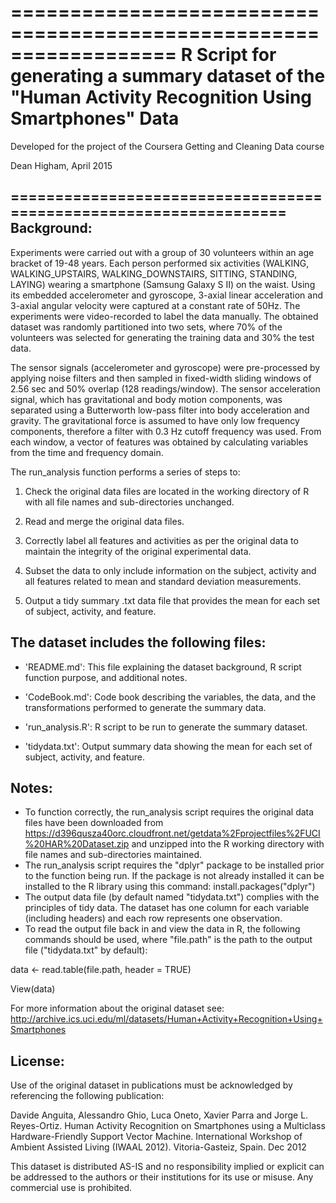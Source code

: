 ==================================================================
R Script for generating a summary dataset of the "Human Activity Recognition Using Smartphones" Data
==================================================================
Developed for the project of the Coursera Getting and Cleaning Data course

Dean Higham, April 2015

==================================================================
Background:
-----------
Experiments were carried out with a group of 30 volunteers within an age bracket of 19-48 years. Each person performed six activities (WALKING, WALKING_UPSTAIRS, WALKING_DOWNSTAIRS, SITTING, STANDING, LAYING) wearing a smartphone (Samsung Galaxy S II) on the waist. Using its embedded accelerometer and gyroscope, 3-axial linear acceleration and 3-axial angular velocity were captured at a constant rate of 50Hz. The experiments were video-recorded to label the data manually. The obtained dataset was randomly partitioned into two sets, where 70% of the volunteers was selected for generating the training data and 30% the test data. 

The sensor signals (accelerometer and gyroscope) were pre-processed by applying noise filters and then sampled in fixed-width sliding windows of 2.56 sec and 50% overlap (128 readings/window). The sensor acceleration signal, which has gravitational and body motion components, was separated using a Butterworth low-pass filter into body acceleration and gravity. The gravitational force is assumed to have only low frequency components, therefore a filter with 0.3 Hz cutoff frequency was used. From each window, a vector of features was obtained by calculating variables from the time and frequency domain. 

The run_analysis function performs a series of steps to:

1. Check the original data files are located in the working directory of R with all file names and sub-directories unchanged.

2. Read and merge the original data files.

3. Correctly label all features and activities as per the original data to maintain the integrity of the original experimental data.

4. Subset the data to only include information on the subject, activity and all features related to mean and standard deviation measurements.

5. Output a tidy summary .txt data file that provides the mean for each set of subject, activity, and feature.

The dataset includes the following files:
-----------------------------------------

- 'README.md': This file explaining the dataset background, R script function purpose, and additional notes.

- 'CodeBook.md': Code book describing the variables, the data, and the transformations performed to generate the summary data.

- 'run_analysis.R': R script to be run to generate the summary dataset.

- 'tidydata.txt': Output summary data showing the mean for each set of subject, activity, and feature. 

Notes: 
------
- To function correctly, the run_analysis script requires the original data files have been downloaded from https://d396qusza40orc.cloudfront.net/getdata%2Fprojectfiles%2FUCI%20HAR%20Dataset.zip and unzipped into the R working directory with file names and sub-directories maintained.
- The run_analysis script requires the "dplyr" package to be installed prior to the function being run. If the package is not already installed it can be installed to the R library using this command:
install.packages("dplyr")
- The output data file (by default named "tidydata.txt") complies with the principles of tidy data. The dataset has one column for each variable (including headers) and each row represents one observation.
- To read the output file back in and view the data in R, the following commands should be used, where "file.path" is the path to the output file ("tidydata.txt" by default):

data <- read.table(file.path, header = TRUE)

View(data)

For more information about the original dataset see: http://archive.ics.uci.edu/ml/datasets/Human+Activity+Recognition+Using+Smartphones

License:
--------
Use of the original dataset in publications must be acknowledged by referencing the following publication: 

Davide Anguita, Alessandro Ghio, Luca Oneto, Xavier Parra and Jorge L. Reyes-Ortiz. Human Activity Recognition on Smartphones using a Multiclass Hardware-Friendly Support Vector Machine. International Workshop of Ambient Assisted Living (IWAAL 2012). Vitoria-Gasteiz, Spain. Dec 2012

This dataset is distributed AS-IS and no responsibility implied or explicit can be addressed to the authors or their institutions for its use or misuse. Any commercial use is prohibited.

